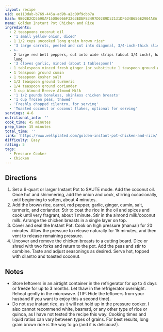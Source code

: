 ```yaml
---
layout: recipe
uid: ee113dab-b769-445a-ad9b-a2c09f9cbb7a
hash: 9B02B2CD5690AF16D86066F3263EDEFE3497D0289D52131DF634B656E2904A8A
name: Golden Instant Pot Chicken and Rice
ingredients:
  - 2 teaspoons coconut oil
  - '1 small yellow onion, diced'
  - 1 1/2 cups uncooked long grain brown rice*
  - '3 large carrots, peeled and cut into diagonal, 3/4-inch-thick slices'
  - >-
    2 large red bell peppers, cut into wide strips (about 3/4 inch), halved if
    long
  - '3 cloves garlic, minced (about 1 tablespoon)'
  - 1 tablespoon minced fresh ginger (or substitute 1 teaspoon ground ginger)
  - 1 teaspoon ground cumin
  - 1 teaspoon kosher salt
  - 1/2 teaspoon ground turmeric
  - 1/4 teaspoon ground coriander
  - 1 cup Almond Breeze Almond Milk
  - '1 1/2 pounds boneless, skinless chicken breasts'
  - '1 cup frozen peas, thawed'
  - 'Freshly chopped cilantro, for serving'
  - 'Toasted coconut or coconut flakes, optional for serving'
servings: 4-6
nutritional_info: ''
cook_time: 45 minutes
prep_time: 15 minutes
total_time: ''
link: 'https://www.wellplated.com/golden-instant-pot-chicken-and-rice/'
difficulty: Easy
rating: 5
tags:
  - Pressure Cooker
  - Chicken
---
```


## Directions

1. Set a 6-quart or larger Instant Pot to SAUTE mode. Add the coconut oil. Once hot and shimmering, add the onion and cook, stirring occasionally, until beginning to soften, about 4 minutes.
2. Add the brown rice, carrot, red pepper, garlic, ginger, cumin, salt, turmeric, and coriander. Stir to coat the rice in the oil and spices and cook until very fragrant, about 1 minute. Stir in the almond milk/coconut milk. Arrange the chicken breasts in a single layer on top.
3. Cover and seal the Instant Pot. Cook on high pressure (manual) for 20 minutes. Allow the pressure to release naturally for 15 minutes, and then vent to release remaining pressure.
4. Uncover and remove the chicken breasts to a cutting board. Dice or shred with two forks and return to the pot. Add the peas and stir to combine. Taste and adjust seasonings as desired. Serve hot, topped with cilantro and toasted coconut.
## Notes

* Store leftovers in an airtight container in the refrigerator for up to 4 days or freeze for up to 3 months. Let thaw in the refrigerator overnight. Reheat gently in the microwave. (TIP: Hide the leftovers from your husband if you want to enjoy this a second time).
* Do not use instant rice, as it will not hold up in the pressure cooker. I also cannot recommend white, basmati, or any other type of rice or quinoa, as I have not tested the recipe this way. Cooking times and liquid ratios can vary between types of grains. For best results, long grain brown rice is the way to go (and it is delicious!).
